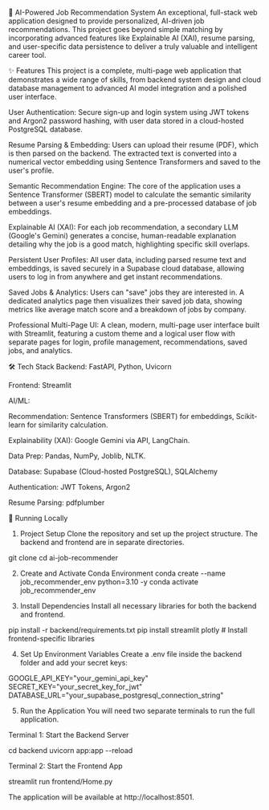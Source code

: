 🤖 AI-Powered Job Recommendation System
An exceptional, full-stack web application designed to provide personalized, AI-driven job recommendations. This project goes beyond simple matching by incorporating advanced features like Explainable AI (XAI), resume parsing, and user-specific data persistence to deliver a truly valuable and intelligent career tool.

<!--
Live Demo: [Link to your deployed app will go here]
-->

<!--
A GIF or screenshot of your application in action is highly recommended here.
You can use a tool like ScreenToGif to record your screen.
-->

✨ Features
This project is a complete, multi-page web application that demonstrates a wide range of skills, from backend system design and cloud database management to advanced AI model integration and a polished user interface.

User Authentication: Secure sign-up and login system using JWT tokens and Argon2 password hashing, with user data stored in a cloud-hosted PostgreSQL database.

Resume Parsing & Embedding: Users can upload their resume (PDF), which is then parsed on the backend. The extracted text is converted into a numerical vector embedding using Sentence Transformers and saved to the user's profile.

Semantic Recommendation Engine: The core of the application uses a Sentence Transformer (SBERT) model to calculate the semantic similarity between a user's resume embedding and a pre-processed database of job embeddings.

Explainable AI (XAI): For each job recommendation, a secondary LLM (Google's Gemini) generates a concise, human-readable explanation detailing why the job is a good match, highlighting specific skill overlaps.

Persistent User Profiles: All user data, including parsed resume text and embeddings, is saved securely in a Supabase cloud database, allowing users to log in from anywhere and get instant recommendations.

Saved Jobs & Analytics: Users can "save" jobs they are interested in. A dedicated analytics page then visualizes their saved job data, showing metrics like average match score and a breakdown of jobs by company.

Professional Multi-Page UI: A clean, modern, multi-page user interface built with Streamlit, featuring a custom theme and a logical user flow with separate pages for login, profile management, recommendations, saved jobs, and analytics.

🛠️ Tech Stack
Backend: FastAPI, Python, Uvicorn

Frontend: Streamlit

AI/ML:

Recommendation: Sentence Transformers (SBERT) for embeddings, Scikit-learn for similarity calculation.

Explainability (XAI): Google Gemini via API, LangChain.

Data Prep: Pandas, NumPy, Joblib, NLTK.

Database: Supabase (Cloud-hosted PostgreSQL), SQLAlchemy

Authentication: JWT Tokens, Argon2

Resume Parsing: pdfplumber

🚀 Running Locally
1. Project Setup
Clone the repository and set up the project structure. The backend and frontend are in separate directories.

git clone <your-repo-url>
cd ai-job-recommender

2. Create and Activate Conda Environment
conda create --name job_recommender_env python=3.10 -y
conda activate job_recommender_env

3. Install Dependencies
Install all necessary libraries for both the backend and frontend.

pip install -r backend/requirements.txt
pip install streamlit plotly # Install frontend-specific libraries

4. Set Up Environment Variables
Create a .env file inside the backend folder and add your secret keys:

GOOGLE_API_KEY="your_gemini_api_key"
SECRET_KEY="your_secret_key_for_jwt"
DATABASE_URL="your_supabase_postgresql_connection_string"

5. Run the Application
You will need two separate terminals to run the full application.

Terminal 1: Start the Backend Server

cd backend
uvicorn app:app --reload

Terminal 2: Start the Frontend App

streamlit run frontend/Home.py

The application will be available at http://localhost:8501.